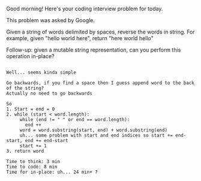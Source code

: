 Good morning! Here's your coding interview problem for today.

This problem was asked by Google.

Given a string of words delimited by spaces, reverse the words in string. For example, given "hello world here", return "here world hello"

Follow-up: given a mutable string representation, can you perform this operation in-place?

~~~~~~~~~~~~~~~~~~~~~~~~~~~~~~~~~~~~~~~~~

Well... seems kinda simple

Go backwards, if you find a space then I guess append word to the back of the string?
Actually no need to go backwards

So
1. Start = end = 0
2. while (start < word.length):
     while (end != " " or end == word.length):
       end ++
     word = word.substring(start, end) + word.substring(end)
     uh... some problem with start and end indices so start += end-start, end += end-start
     start += 1
3. return word

Time to think: 3 min
Time to code: 8 min
Time for in-place: uh... 24 min+ ?